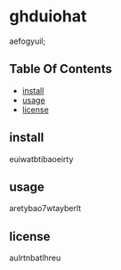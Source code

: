 
# ghduiohat
      
aefogyuil;

## Table Of Contents
* [install](#install)
* [usage](#usage)
* [license](#license)

      
## <a name ="install"></a> install
euiwatbtibaoeirty

      
## <a name ="usage"></a> usage
aretybao7wtayberlt

      
## <a name ="license"></a> license
aulrtnbatlhreu

